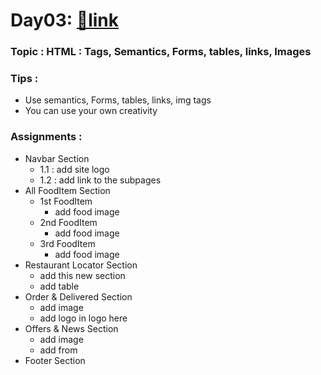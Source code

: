 # Day03: [🔗link](https://devs-nest.github.io/frontend-assignments/Day03/)

### Topic : HTML : Tags, Semantics, Forms, tables, links, Images

### Tips :

- Use semantics, Forms, tables, links, img tags
- You can use your own creativity

### Assignments :

- Navbar Section
  - 1.1 : add site logo
  - 1.2 : add link to the subpages
- All FoodItem Section
  - 1st FoodItem
    - add food image
  - 2nd FoodItem
    - add food image
  - 3rd FoodItem
    - add food image
- Restaurant Locator Section
  - add this new section
  - add table
- Order & Delivered Section
  - add image
  - add logo in logo here
- Offers & News Section
  - add image
  - add from
- Footer Section
